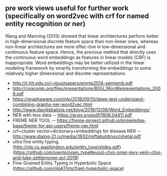 ## pre work views useful for further work (specifically on word2vec with crf for named entity recognition or ner)

Wang and Manning (2013) showed that linear architectures perform better in high-dimensional discrete feature space than non-linear ones,
whereas non-linear architectures are more effec-tive in low-dimensional and continuous feature space. Hence, the previous method that directly
uses the continuous word embeddings as features in linear models (CRF) is inappropriate. Word embeddings may be better utilized in the linear modeling framework by smartly transforming the
embeddings to some relatively higher dimensional and discrete representations.

* http://ir.hit.edu.cn/~jguo/papers/emnlp2014-semiemb.pdf
* http://cogcomp.org/files/presentations/BGU_WordRepresentations_2009.pdf
* https://graphaware.com/nlp/2018/09/10/deep-text-understand-combining-graphs-ner-word2vec.html
* http://www.davidsbatista.net/blog/2018/12/06/Word_Embeddings/
* NER with less data -- https://arxiv.org/pdf/1806.04411.pdf
* FREME NER TOOL -- https://freme-project.github.io/knowledge-base/freme-for-api-users/freme-ner.html
* crf+cluster  vector+dictionary+embeddings for disease NER -- http://www.dialog-21.ru/media/3932/miftahutdinovzshetal.pdf
* ultra fine entity typing.(http://nlp.cs.washington.edu/entity_type/slides.pdf)(https://github.com/uwnlp/open_type#eusol-choi-omer-levy-yejin-choi-and-luke-zettlemoyer-acl-2018)
* Fine-Grained Entity Typing in Hyperbolic Space (https://github.com/nlpAThits/figet-hyperbolic-space)
